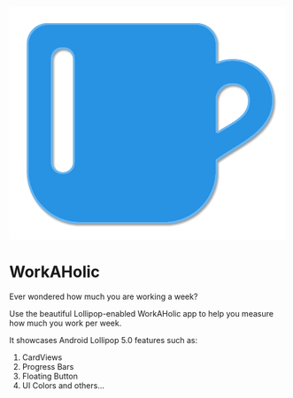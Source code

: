 ![WorkAHolic](https://raw.githubusercontent.com/zaiddabaeen/WorkAHolic/master/app/src/main/res/drawable/workaholicw.png)
# WorkAHolic

Ever wondered how much you are working a week?

Use the beautiful Lollipop-enabled WorkAHolic app to help you measure how much you work per week. 

It showcases Android Lollipop 5.0 features such as:
1) CardViews
2) Progress Bars
3) Floating Button
4) UI Colors
and others...